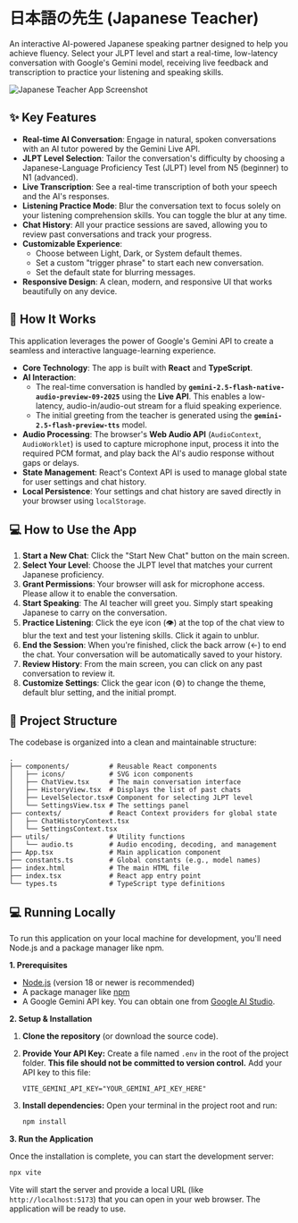 # 日本語の先生 (Japanese Teacher)

An interactive AI-powered Japanese speaking partner designed to help you achieve fluency. Select your JLPT level and start a real-time, low-latency conversation with Google's Gemini model, receiving live feedback and transcription to practice your listening and speaking skills.

![Japanese Teacher App Screenshot](https://storage.googleapis.com/aistudio-ux-team/prompts/58950/1721759020478.png)

## ✨ Key Features

*   **Real-time AI Conversation**: Engage in natural, spoken conversations with an AI tutor powered by the Gemini Live API.
*   **JLPT Level Selection**: Tailor the conversation's difficulty by choosing a Japanese-Language Proficiency Test (JLPT) level from N5 (beginner) to N1 (advanced).
*   **Live Transcription**: See a real-time transcription of both your speech and the AI's responses.
*   **Listening Practice Mode**: Blur the conversation text to focus solely on your listening comprehension skills. You can toggle the blur at any time.
*   **Chat History**: All your practice sessions are saved, allowing you to review past conversations and track your progress.
*   **Customizable Experience**:
    *   Choose between Light, Dark, or System default themes.
    *   Set a custom "trigger phrase" to start each new conversation.
    *   Set the default state for blurring messages.
*   **Responsive Design**: A clean, modern, and responsive UI that works beautifully on any device.

## 🚀 How It Works

This application leverages the power of Google's Gemini API to create a seamless and interactive language-learning experience.

*   **Core Technology**: The app is built with **React** and **TypeScript**.
*   **AI Interaction**:
    *   The real-time conversation is handled by **`gemini-2.5-flash-native-audio-preview-09-2025`** using the **Live API**. This enables a low-latency, audio-in/audio-out stream for a fluid speaking experience.
    *   The initial greeting from the teacher is generated using the **`gemini-2.5-flash-preview-tts`** model.
*   **Audio Processing**: The browser's **Web Audio API** (`AudioContext`, `AudioWorklet`) is used to capture microphone input, process it into the required PCM format, and play back the AI's audio response without gaps or delays.
*   **State Management**: React's Context API is used to manage global state for user settings and chat history.
*   **Local Persistence**: Your settings and chat history are saved directly in your browser using `localStorage`.

## 💻 How to Use the App

1.  **Start a New Chat**: Click the "Start New Chat" button on the main screen.
2.  **Select Your Level**: Choose the JLPT level that matches your current Japanese proficiency.
3.  **Grant Permissions**: Your browser will ask for microphone access. Please allow it to enable the conversation.
4.  **Start Speaking**: The AI teacher will greet you. Simply start speaking Japanese to carry on the conversation.
5.  **Practice Listening**: Click the eye icon (👁️) at the top of the chat view to blur the text and test your listening skills. Click it again to unblur.
6.  **End the Session**: When you're finished, click the back arrow (←) to end the chat. Your conversation will be automatically saved to your history.
7.  **Review History**: From the main screen, you can click on any past conversation to review it.
8.  **Customize Settings**: Click the gear icon (⚙️) to change the theme, default blur setting, and the initial prompt.

## 📁 Project Structure

The codebase is organized into a clean and maintainable structure:

```
.
├── components/          # Reusable React components
│   ├── icons/           # SVG icon components
│   ├── ChatView.tsx     # The main conversation interface
│   ├── HistoryView.tsx  # Displays the list of past chats
│   ├── LevelSelector.tsx# Component for selecting JLPT level
│   └── SettingsView.tsx # The settings panel
├── contexts/            # React Context providers for global state
│   ├── ChatHistoryContext.tsx
│   └── SettingsContext.tsx
├── utils/               # Utility functions
│   └── audio.ts         # Audio encoding, decoding, and management
├── App.tsx              # Main application component
├── constants.ts         # Global constants (e.g., model names)
├── index.html           # The main HTML file
├── index.tsx            # React app entry point
└── types.ts             # TypeScript type definitions
```

## 💻 Running Locally

To run this application on your local machine for development, you'll need Node.js and a package manager like npm.

**1. Prerequisites**

*   [Node.js](https://nodejs.org/) (version 18 or newer is recommended)
*   A package manager like [npm](https://www.npmjs.com/)
*   A Google Gemini API key. You can obtain one from [Google AI Studio](https://aistudio.google.com/).

**2. Setup & Installation**

1.  **Clone the repository** (or download the source code).

2.  **Provide Your API Key:** Create a file named `.env` in the root of the project folder. **This file should not be committed to version control.** Add your API key to this file:
    ```
    VITE_GEMINI_API_KEY="YOUR_GEMINI_API_KEY_HERE"
    ```

3.  **Install dependencies:** Open your terminal in the project root and run:
    ```bash
    npm install
    ```

**3. Run the Application**

Once the installation is complete, you can start the development server:
```bash
npx vite
```
Vite will start the server and provide a local URL (like `http://localhost:5173`) that you can open in your web browser. The application will be ready to use.
